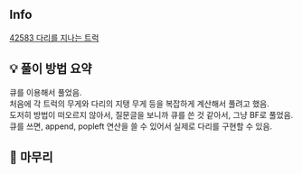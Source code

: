 ## Info
[42583 다리를 지나는 트럭](https://school.programmers.co.kr/learn/courses/30/lessons/42583)

## 💡 풀이 방법 요약

큐를 이용해서 풀었음.  
처음에 각 트럭의 무게와 다리의 지탱 무게 등을 복잡하게 계산해서 풀려고 했음.  
도저히 방법이 떠오르지 않아서, 질문글을 보니까 큐를 쓴 것 같아서, 그냥 BF로 풀었음.  
큐를 쓰면, append, popleft 연산을 쓸 수 있어서 실제로 다리를 구현할 수 있음.  

## 🙂 마무리

